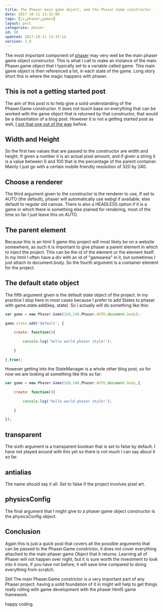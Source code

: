 ```yaml
---
title: The Phaser main game object, and the Phaser.Game constructor.
date: 2017-10-11 13:32:00
tags: [js,phaser,games]
layout: post
categories: phaser
id: 58
updated: 2017-10-11 13:33:14
version: 1.0
---
```


The most important component of [phaser](http://phaser.io) may very well be the main phaser game object constructor. This is what I call to make an instance of the main Phaser.game object that I typically set to a variable called game. This main game object is then referenced a lot, in each state of the game. Long story short this is where the magic happens with phaser.

<!-- more -->

## This is not a getting started post

The aim of this post is to help give a solid understanding of the Phaser.Game constructor. It does not touch base on everything that can be worked with the game object that is returned by that constructor, that would be a dissertation of a blog post. However it is not a getting started post as well, [I got that one out of the way](/2017/10/04/phaser-getting-started/) before.

## Width and Height

So the first two values that are passed to the constructor are width and height. If given a number it is an actual pixel amount, and if given a string it is a value between 0 and 100 that is the percentage of the parent container. Mainly I just go with a certain mobile friendly resolution of 320 by 240.

## Choose a renderer

The third argument given to the constructor is the renderer to use, If set to AUTO (the default), phaser will automatically use webgl if available, else default to regular old canvas. There is also a HEADLESS option if it is a game in which there is something else plained for rendering, most of the time so far I just leave this on AUTO.

## The parent element

Because this is an html 5 game this project will most likely be on a website somewhere, as such it is important to give phaser a parent element in which to inject the project. This can be the id of the element or the element itself. In my html I often have a div with an id of "gamearea" in it, but sometimes I just attach to document.body. So the fourth argument is a container element for the project.

##  The default state object

The fifth argument given is the default state object of the project. In my practice I stop here in most cases because I prefer to add States to phaser with game.state.add(key, state). So I actually will do something like this:

```js
var game = new Phaser.Game(320,240,Phaser.AUTO,document.body);
 
game.state.add('default', {
 
    create: function(){
 
        console.log('hello world phaser style!');
 
    }
 
},true);
``` 

However getting into the StateManager is a whole other blog post, so for now we are looking at something like this so far:

```js
var game = new Phaser.Game(320,240,Phaser.AUTO,document.body,{
 
    create: function(){
 
        console.log('hello world phaser style!');
 
    }
 
});
``` 

## transparent

The sixth argument is a transparent boolean that is set to false by default. I have not played around with this yet so there is not much I can say about it so far.

## antialias

The name should say it all. Set to false if the project involves pixel art.

## physicsConfig

The final argument that I might give to a phaser game object constructor is the physicsConfig object.

## Conclusion

Again this is just a quick post that covers all the possible arguments that can be passed to the Phaser.Game constrictor, it does not cover everything attached to the main phaser game Object that it returns. Learning all of Phaser will not happen over night, but it is sure worth the investment to look into it more, if you have not before, it will save time compared to doing everything from scratch.

Still The main Phaser.Game constrictor is a very important part of any Phaser project. having a solid foundation of it in might will help to get things really rolling with game development with the phaser html5 game framework.


happy coding.